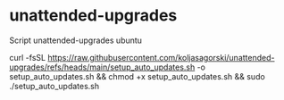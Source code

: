 # unattended-upgrades
Script unattended-upgrades ubuntu



curl -fsSL https://raw.githubusercontent.com/koljasagorski/unattended-upgrades/refs/heads/main/setup_auto_updates.sh -o setup_auto_updates.sh && chmod +x setup_auto_updates.sh && sudo ./setup_auto_updates.sh
